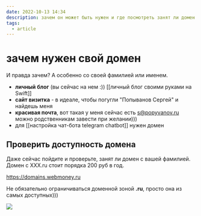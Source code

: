 ```yaml
---
date: 2022-10-13 14:34
description: зачем он может быть нужен и где посмотреть занят ли домен с вашей фамилией?
tags:
  - article
---
```

# зачем нужен свой домен

И правда зачем? А особенно со своей фамилией или именем. 
- **личный блог** (вы сейчас на нем :)) [[личный блог своими руками на Swift]]
- **сайт визитка** - в идеале, чтобы погугли "Попыванов Сергей" и найдешь меня
- **красивая почта**, вот такая у меня сейчас есть s@popyvanov.ru  можно родственникам завести при желании)))
- для  [[настройка чат-бота telegram chatbot]] нужен домен

## Проверить доступность домена

Даже сейчас пойдите и проверьте, занят ли домен с вашей фамилией. 
Домен с XXX.ru стоит порядка 200 руб в год. 

https://domains.webmoney.ru

Не обязательно ограничиваться доменной зоной **.ru**, просто она из самых доступных)))

![](https://downloader.disk.yandex.ru/preview/493c815f4e32335fef9d943669db60ef1f3274fb8838ad4c501ef26a64f7370e/6529524c/1iagDYkriCBbRpyNOOonMTybUhBIVKLV472nZ4z-F7LMZBAx0PuVaFA8rXhaxyXr4ezj_HXYtlwAmIvvwlo3rA%3D%3D?uid=0&filename=2023-10-13_14-20-07.png&disposition=inline&hash=&limit=0&content_type=image%2Fpng&owner_uid=0&tknv=v2&size=2048x2048)

